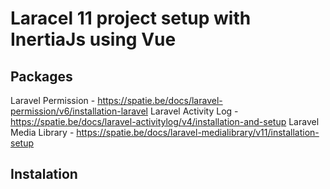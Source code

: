 # Laracel 11 project setup with InertiaJs using Vue

## Packages
Laravel Permission - https://spatie.be/docs/laravel-permission/v6/installation-laravel
Laravel Activity Log - https://spatie.be/docs/laravel-activitylog/v4/installation-and-setup
Laravel Media Library - https://spatie.be/docs/laravel-medialibrary/v11/installation-setup

## Instalation